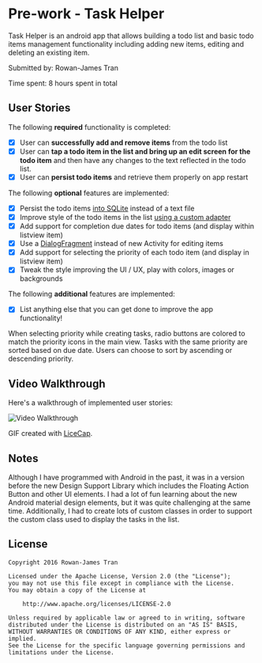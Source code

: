 # Pre-work - Task Helper

Task Helper is an android app that allows building a todo list and basic todo items management functionality including adding new items, editing and deleting an existing item.

Submitted by: Rowan-James Tran

Time spent: 8 hours spent in total

## User Stories

The following **required** functionality is completed:

* [x] User can **successfully add and remove items** from the todo list
* [x] User can **tap a todo item in the list and bring up an edit screen for the todo item** and then have any changes to the text reflected in the todo list.
* [x] User can **persist todo items** and retrieve them properly on app restart

The following **optional** features are implemented:

* [x] Persist the todo items [into SQLite](http://guides.codepath.com/android/Persisting-Data-to-the-Device#sqlite) instead of a text file
* [x] Improve style of the todo items in the list [using a custom adapter](http://guides.codepath.com/android/Using-an-ArrayAdapter-with-ListView)
* [x] Add support for completion due dates for todo items (and display within listview item)
* [x] Use a [DialogFragment](http://guides.codepath.com/android/Using-DialogFragment) instead of new Activity for editing items
* [x] Add support for selecting the priority of each todo item (and display in listview item)
* [x] Tweak the style improving the UI / UX, play with colors, images or backgrounds

The following **additional** features are implemented:

* [x] List anything else that you can get done to improve the app functionality!

When selecting priority while creating tasks, radio buttons are colored to match the priority icons in the main view.
Tasks with the same priority are sorted based on due date.
Users can choose to sort by ascending or descending priority.

## Video Walkthrough 

Here's a walkthrough of implemented user stories:

<img src='http://i.imgur.com/BL5ViWC.gif' title='Video Walkthrough' width='' alt='Video Walkthrough' />

GIF created with [LiceCap](http://www.cockos.com/licecap/).

## Notes

Although I have programmed with Android in the past, it was in a version before the new Design Support Library which includes the Floating Action Button and other UI elements.
I had a lot of fun learning about the new Android material design elements, but it was quite challenging at the same time. Additionally, I had to create lots of custom classes in order to support the custom class used to display the tasks in the list.

## License

    Copyright 2016 Rowan-James Tran

    Licensed under the Apache License, Version 2.0 (the "License");
    you may not use this file except in compliance with the License.
    You may obtain a copy of the License at

        http://www.apache.org/licenses/LICENSE-2.0

    Unless required by applicable law or agreed to in writing, software
    distributed under the License is distributed on an "AS IS" BASIS,
    WITHOUT WARRANTIES OR CONDITIONS OF ANY KIND, either express or implied.
    See the License for the specific language governing permissions and
    limitations under the License.
